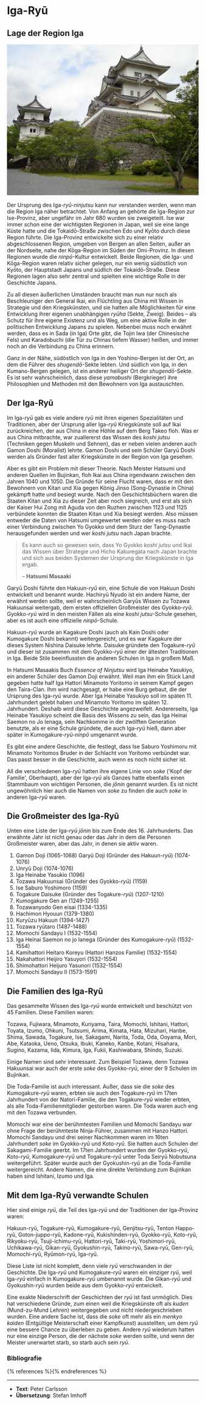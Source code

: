 # Iga-Ryū


## Lage der Region Iga

![Iga-Ueno Castle, by 利用者:＋－](/images/iga-ueno-castle.jpg "Iga-Ueno Castle, by 利用者:＋－")

Der Ursprung des Iga-*ryū-ninjutsu* kann nur verstanden werden, wenn man die Region Iga näher betrachtet. Von Anfang an gehörte die Iga-Region zur Ise-Provinz, aber ungefähr im Jahr 680 wurden sie zweigeteilt. Ise war immer schon eine der wichtigsten Regionen in Japan, weil sie eine lange Küste hatte und die Tokaidō-Straße zwischen Edo und Kyōto durch diese Region führte. Die Iga-Provinz entwickelte sich zu einer relativ abgeschlossenen Region, umgeben von Bergen an allen Seiten, außer an der Nordseite, nahe der Kōga-Region im Süden der Omi-Provinz. In diesen Regionen wurde die *ninpō*-Kultur entwickelt. Beide Regionen, die Iga- und Kōga-Region waren relativ sicher gelegen, nur ein wenig südöstlich von Kyōto, der Hauptstadt Japans und südlich der Tokaidō-Straße. Diese Regionen lagen also sehr zentral und spielten eine wichtige Rolle in der Geschichte Japans.

Zu all diesen äußerlichen Umständen braucht man nun nur noch als Beschleuniger den General Ikai, ein Flüchtling aus China mit Wissen in Strategie und den Kriegskünsten, und sie hatten alle Möglichkeiten für eine Entwicklung ihrer eigenen unabhängigen *ryūha* (Sekte, Zweig). Beides – als Schutz für ihre eigene Existenz und als Weg, um eine aktive Rolle in der politischen Entwicklung Japans zu spielen. Nebenbei muss noch erwähnt werden, dass es in Sada (in Iga) Orte gibt, die Tojin Iwa (der Chinesische Fels) und Karadobuchi (die Tür zu Chinas tiefem Wasser) heißen, und immer noch an die Verbindung zu China erinnern.

Ganz in der Nähe, südöstlich von Iga in den Yoshino-Bergen ist der Ort, an dem die Führer des *shugendō*-Sekte lebten. Und südlich von Iga, in den Kumano-Bergen gelegen, ist ein anderer heiliger Ort der *shugendō*-Sekte. Es ist sehr wahrscheinlich, dass diese *yamabushi* (Bergkrieger) ihre Philosophien und Methoden mit den Bewohnern von Iga austauschten.


## Der Iga-Ryū

Im Iga-*ryū* gab es viele andere *ryū* mit ihren eigenen Spezialitäten und Traditionen, aber der Ursprung aller Iga-*ryū* Kriegskünste soll auf Ikai zurückreichen, der aus China in eine Höhle auf dem Berg Takeo floh. Was er aus China mitbrachte, war zuallererst das Wissen des *koshi jutsu* (Techniken gegen Muskeln und Sehnen), das er neben vielen anderen auch Gamon Doshi (Moralist) lehrte. Gamon Doshi und sein Schüler Garyū Doshi werden als Gründer fast aller Kriegskünste in der Region von Iga gesehen.

Aber es gibt ein Problem mit dieser Theorie. Nach Meister Hatsumi und anderen Quellen im Bujinkan, floh Ikai aus China irgendwann zwischen den Jahren 1040 und 1050. Die Gründe für seine Flucht waren, dass er mit den Bewohnern von Kitan und Xia gegen König Jinso (Song-Dynastie in China) gekämpft hatte und besiegt wurde. Nach den Geschichtsbüchern waren die Staaten Kitan und Xia zu dieser Zeit aber noch siegreich, und erst als sich der Kaiser Hui Zong mit Aguda von den Ruzhen zwischen 1123 und 1125 verbündete konnten die Staaten Kitan und Xia besiegt werden. Also müssen entweder die Daten von Hatsumi umgewertet werden oder es muss nach einer Verbindung zwischen Yo Gyokko und dem Sturz der Tang-Dynastie herausgefunden werden und wer *koshi jutsu* nach Japan brachte.

> Es kann auch so gewesen sein, dass Yo Gyokko *koshi jutsu* und Ikai das Wissen über Strategie und Hicho Kakuregata nach Japan brachte und sich aus beiden Systemen der Ursprung der Kriegskünste in Iga ergab.
>
> – **Hatsumi Masaaki**

Garyū Doshi führte den Hakuun-*ryū* ein, eine Schule die von Hakuun Doshi entwickelt und benannt wurde. Hachiryū Nyudo ist ein andere Name, der erwähnt werden sollte, weil er wahrscheinlich Garyūs Wissen zu Tozawa Hakuunsai weitergab, dem ersten offiziellen Großmeister des Gyokko-*ryū*. Gyokko-*ryū* wird in den meisten Fällen als eine *koshi jutsu*-Schule gesehen, aber es ist auch eine offizielle *ninpō*-Schule.

Hakuun-*ryū* wurde an Kagakure Doshi (auch als Kain Doshi oder Kumogakure Doshi bekannt) weitergereicht, und es war Kagakure der dieses System Nishina Daisuke lehrte. Daisuke gründete den Togakure-*ryū* und dieser ist zusammen mit dem Gyokko-*ryū* einer der ältesten Traditionen in Iga. Beide Stile beeinflussten die anderen Schulen in Iga in großem Maß.

In Hatsumi Masaakis Buch <cite>Essence of Ninjutsu</cite> wird Iga Heinabe Yasukiyo, ein anderer Schüler des Gamon Doji erwähnt. Weil man ihm ein Stück Land gegeben hatte half Iga Hattori Minamoto Yoritomo in seinem Kampf gegen den Taira-Clan. Ihm wird nachgesagt, er habe eine Burg gebaut, die der Ursprung des Iga-*ryū* wurde. Aber Iga Heinabe Yasukiyo soll im späten 11. Jahrhundert gelebt haben und Minamoto Yoritomo im späten 12. Jahrhundert. Deshalb wird diese Geschichte angezweifelt. Andererseits, Iga Heinabe Yasukiyo scheint die Basis des Wissens zu sein, das Iga Heinai Saemon no Jo Ienaga, sein Nachkomme in der zwölften Generation benutzte, als er eine Schule gründete, die auch Iga-*ryū* hieß, dann aber später in Kumogakure-*ryū-ninpō* umgenannt wurde.

Es gibt eine andere Geschichte, die festlegt, dass Ise Saburo Yoshimoru mit Minamoto Yoritomos Bruder in der Schlacht von Yoritomo verbündet war. Das passt besser in die Geschichte, auch wenn es noch nicht sicher ist.

All die verschiedenen Iga-*ryū* hatten ihre eigene Linie von *soke* ('Kopf der Familie', Oberhaupt), aber der Iga-*ryū* als Ganzes hatte ebenfalls einen Stammbaum von wichtigen Personen, die *jōnin* genannt wurden. Es ist nicht ungewöhnlich hier auch die Namen von *soke* zu finden die auch *soke* in anderen Iga-*ryū* waren.


## Die Großmeister des Iga-Ryū

Unten eine Liste der Iga-*ryū* *jōnin* bis zum Ende des 16. Jahrhunderts. Das erwähnte Jahr ist nicht genau oder das Jahr in dem die Personen Großmeister waren, aber das Jahr, in denen sie aktiv waren.

1. Gamon Doji (1065-1068)
Garyū Doji (Gründer des Hakuun-*ryū*) (1074-1076)
3. Unryū Doji (1074-1076)
4. Iga Heinabe Yasukio (1096)
5. Tozawa Hakuunsai (Gründer des Gyokko-*ryū*) (1159)
6. Ise Saburo Yoshimoro (1159)
7. Togakure Daisuke (Gründer des Togakure-*ryū*) (1207-1210)
8. Kumogakure Gen an (1249-1255)
9. Tozawanyodo Gen eisai (1334-1335)
10. Hachimon Hyouun (1379-1380)
11. Kuryūzu Hakuun (1394-1427)
12. Tozawa ryūtaro (1487-1488)
13. Momochi Sandayu I (1532-1554)
14. Iga Heinai Saemon no jo Ianega (Gründer des Kumogakure-*ryū*) (1532-1554)
15. Kamihattori Heitaro Koreyu (Hattori Hanzos Familie) (1532-1554)
16. Nakahattori Heijiro Yasuyori (1532-1554)
17. Shimohattori Heijuro Yasunori (1532-1554)
18. Momochi Sandayu II (1573-1591)


## Die Familien des Iga-Ryū

Das gesammelte Wissen des Iga-*ryū* wurde entwickelt und beschützt von 45 Familien. Diese Familien waren:

Tozawa, Fujiwara, Minamoto, Kuriyama, Taira, Momochi, Ishitani, Hattori, Toyata, Izumo, Ohkuni, Tsutsumi, Arima, Kimata, Hata, Mizuhari, Hanbe, Shima, Sawada, Togakure, Ise, Sakagami, Narita, Toda, Oda, Ooyama, Mori, Abe, Kataoka, Ueno, Otsuka, Ibuki, Kaneko, Kanbe, Kotani, Hisahara, Sugino, Kazama, Iida, Kimura, Iga, Fukii, Kashiwabara, Shindo, Suzuki.

Einige Namen sind sehr interessant. Zum Beispiel Tozawa, denn Tozawa Hakuunsai war auch der erste *soke* des Gyokko-*ryū*, einer der 9 Schulen im Bujinkan.

Die Toda-Familie ist auch interessant. Außer, dass sie die *soke* des Kumogakure-*ryū* waren, erbten sie auch den Togakure-*ryū* im 17ten Jahrhundert von der Natori-Familie, die den Togakure-*ryū* wieder erbten, als alle Toda-Familienmitglieder gestorben waren. Die Toda waren auch eng mit den Tozawa verbunden.

Momochi war eine der berühmtesten Familien und Momochi Sandayu war ohne Frage der berühmteste Ninja-Führer, zusammen mit Hanzo Hattori. Momochi Sandayu und drei seiner Nachkommen waren im 16ten Jahrhundert *soke* im Gyokko-*ryū* und Koto-*ryū*. Sie hatten auch Schulen der Sakagami-Familie geerbt. Im 17ten Jahrhundert wurden der Gyokko-*ryū*, Koto-*ryū*, Kumogakure-*ryū* und Togakure-*ryū* unter Toda Seiryū Nobutsuna weitergeführt. Später wurde auch der Gyokushin-*ryū* an die Toda-Familie weitergereicht. Andere Namen, die eine direkte Verbindung zum Bujinkan haben sind Ishitani, Izumo und Iga.

## Mit dem Iga-Ryū verwandte Schulen

Hier sind einige *ryū*, die Teil des Iga-*ryū* und der Traditionen der Iga-Provinz waren:

Hakuun-ryū, Togakure-ryū, Kumogakure-ryū, Genjitsu-ryū, Tenton Happo-ryū, Goton-juppo-ryū, Kadone-ryū, Kukishinden-ryū, Gyokko-ryū, Koto-ryū, Rikyoku-ryū, Tsuji-ichimu-ryū, Hattori-ryū, Taki-ryū, Yoshimori-ryū, Uchikawa-ryū, Gikan-ryū, Gyokushin-ryū, Takino-ryū, Sawa-ryū, Gen-ryū, Momochi-ryū, Ryūmon-ryū, Iga-ryū.

Diese Liste ist nicht komplett, denn viele *ryū* verschwanden in der Geschichte. Die Iga-*ryū* und Kumogakure-*ryū* waren ein einziger *ryū*, weil Iga-*ryū* einfach in Kumogakure-*ryū* umbenannt wurde. Die Gikan-*ryū* und Gyokushin-*ryū* wurden beide aus dem Gyokko-*ryū* entwickelt.

Eine exakte Niederschrift der Geschichten der *ryū* ist fast unmöglich. Dies hat verschiedene Gründe, zum einen weil die Kriegskünste oft als *kuden* (Mund-zu-Mund Lehren) weitergegeben und nicht niedergeschrieben wurden. Eine andere Sache ist, dass die *soke* oft mehr als ein *menkyo kaiden* (Entgültige Meisterschaft einer Kampfkunst) ausstellten, um dem *ryū* eine bessere Chance zu überleben zu geben. Andere *ryū* wiederum hatten nur eine einzige Person, die der nächste *soke* werden sollte, und wenn der Meister unerwartet starb, so starb auch sein *ryū*.

### Bibliografie

{% references %}{% endreferences %}

---

- **Text**: Peter Carlsson
- **Übersetzung**: Stefan Imhoff
